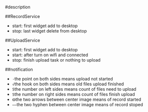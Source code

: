 #description

##RecordService
- start: first widget add to desktop
- stop: last widget delete from desktop

##UploadService
- start: first widget add to desktop
- start: after turn on wifi and connected
- stop: finish upload task or nothing to upload

##notification
- `·`the point on both sides means upload not started
- `√`the hook on both sides means old files upload finished
- `5`the number on left sides means count of files need to upload
- `5`the number on right sides means count of files finish upload
- `《》`the two arrows between center image means of record started
- `——`the two hyphen between center image means of record stoped